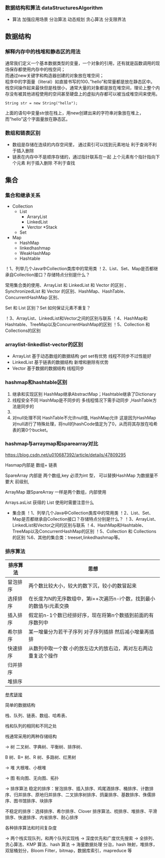 ### 数据结构和算法 dataStructuresAlgorithm



- 算法 加强应用场景
分治算法
动态规划
贪心算法
分支限界法

## 数据结构
### 解释内存中的栈堆和静态区的用法
  通常我们定义一个基本数据类型的变量，一个对象的引用，还有就是函数调用的现场保存都使用内存中的栈空间；  
  而通过new关键字和构造器创建的对象放在堆空间；  
  程序中的字面量（literal）如直接书写的100、”hello”和常量都是放在静态区中。  
  栈空间操作起来最快但是栈很小，通常大量的对象都是放在堆空间，理论上整个内存没有被其他进程使用的空间甚至硬盘上的虚拟内存都可以被当成堆空间来使用。
```
String str = new String("hello");
```
上面的语句中变量str放在栈上，用new创建出来的字符串对象放在堆上，而”hello”这个字面量放在静态区。

### 数组和链表区别
- 数组是存储在连续的内存空间里， 通过索引可以找到元素地址 利于查询不利于插入删除
- 链表在内存中不是顺序存储的，通过指针联系在一起 上个元素有个指针指向下个元素 利于插入删除 不利于查找

## 集合

### 集合和继承关系
* Collection
    * List
        * ArraryList
        * LinkedList
        * Verctor
            *Stack
    * Set
* Map
    * HashMap
    * linkedhashmap
    * WeakHashMap
    * Hashtable



！1、列举几个Java中Collection类库中的常用类
！2、List、Set、Map是否都继承自Collection接口？存储特点分别是什么？

常用集合类的使用、ArrayList 和 LinkedList 和 Vector 的区别 、SynchronizedList 和 Vector 的区别、HashMap、HashTable、ConcurrentHashMap 区别、

Set 和 List 区别？Set 如何保证元素不重复？

 ！3、ArrayList、LinkedList和Vector之间的区别与联系
！4、HashMap和Hashtable、TreeMap以及ConcurrentHashMap的区别
！5、Collection 和 Collections的区别


### arraylist-linkedlist-vector的区别
- ArrayList 基于动态数组的数据结构  get set有优势  线程不同步不过性能好
- LinkedList 基于链表的数据结构  新增和删除有优势
- Vector 基于数据的数据结构  线程同步

### hashmap和hashtable区别
1. 继承和实现区别 HashMap继承AbstractMap；Hashtable继承了Dictionary
2. 线程安全不同 HashMap是不同步的 多线程情况下需手动同步 ,HashTable方法是同步的
3. 
3. 对null处理不同 HashTable不允许null值, HashMap允许 这是因为HashMap对null进行了特殊处理，将null的hashCode值定为了0，从而将其存放在哈希表的第0个bucket。

###  hashmap与arraymap和sparearray对比
https://blog.csdn.net/u010687392/article/details/47809295

Hasmap内部是 数组+ 链表

SpareArray 内部是 两个数组,key 必须为int 型， 可以替换HashMap 为数据量不要大 前级别,

ArrayMap 跟SpareArray 一样是两个数组，内部使用

Arrays.asList 获得的 List 使用时需要注意什么

- 集合类
！1、列举几个Java中Collection类库中的常用类
！2、List、Set、Map是否都继承自Collection接口？存储特点分别是什么？
！3、ArrayList、LinkedList和Vector之间的区别与联系
！4、HashMap和Hashtable、TreeMap以及ConcurrentHashMap的区别
！5、Collection 和 Collections的区别
%6、其他的集合类：treeset,linkedhashmap等。

### 排序算法
排序算法 | 思想
---|---
冒泡排序 | 两个数比较大小，较大的数下沉，较小的数冒起来
选择排序 | 在长度为N的无序数组中，第i++次遍历n-i个数，找到最小的数值与i元素交换
插入排序 | 假定前n-1个数已经排好序，现在将第n个数插到前面的有序数列中
希尔排序 | 某一增量分为若干子序列 对子序列插排 然后减小增量再插排
快速排序 | 从数列中取一个数 小的放左边大的放右边，再对左右两边重复这个操作
归并排序 |
堆排序 |
[参考链接](http://www.jianshu.com/p/ae97c3ceea8d)


简单的数据结构

栈、队列、链表、数组、哈希表、

栈和队列的相同和不同之处

栈通常采用的两种存储结构

→ 树
二叉树、字典树、平衡树、排序树、

B 树、B+ 树、R 树、多路树、红黑树

→ 堆
大根堆、小根堆

→ 图
有向图、无向图、拓扑

→ 排序算法
稳定的排序：冒泡排序、插入排序、鸡尾酒排序、桶排序、计数排序、归并排序、原地归并排序、二叉排序树排序、鸽巢排序、基数排序、侏儒排序、图书馆排序、块排序

不稳定的排序：选择排序、希尔排序、Clover 排序算法、梳排序、堆排序、平滑排序、快速排序、内省排序、耐心排序

各种排序算法和时间复杂度

→ 两个栈实现队列，和两个队列实现栈
→ 深度优先和广度优先搜索
→ 全排列、贪心算法、KMP 算法、hash 算法
→ 海量数据处理
分治，hash 映射，堆排序，双层桶划分，Bloom Filter，bitmap，数据库索引，mapreduce 等